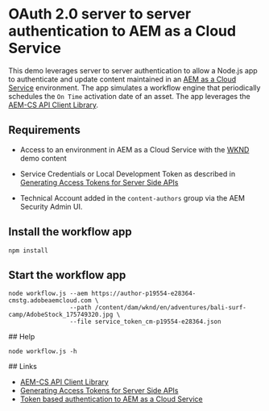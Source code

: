 # OAuth 2.0 server to server authentication to ​AEM as a Cloud Service​

This demo leverages server to server authentication to allow a Node.js app to authenticate and update content maintained in an [AEM as a Cloud Service](https://experienceleague.adobe.com/docs/experience-manager-cloud-service/overview/introduction.html) environment. The app simulates a workflow engine that periodically schedules the `On Time` activation date of an asset. The app leverages the [AEM-CS API Client Library](https://github.com/adobe/aemcs-api-client-lib).

## Requirements

* Access to an environment in AEM as a Cloud Service with the [WKND](https://experienceleague.adobe.com/docs/experience-manager-learn/getting-started-wknd-tutorial-develop/overview.html) demo content

* Service Credentials or Local Development Token as described in [Generating Access Tokens for Server Side APIs](https://experienceleague.adobe.com/docs/experience-manager-cloud-service/implementing/developing/generating-access-tokens-for-server-side-apis.html?lang=en#the-server-to-server-flow)

* Technical Account added in the `content-authors` group via the AEM Security Admin UI.

## Install the workflow app

```
npm install
```

## Start the workflow app

```
node workflow.js --aem https://author-p19554-e28364-cmstg.adobeaemcloud.com \
                 --path /content/dam/wknd/en/adventures/bali-surf-camp/AdobeStock_175749320.jpg \
                 --file service_token_cm-p19554-e28364.json
```

## Help

```
node workflow.js -h
```

## Links

* [AEM-CS API Client Library](https://github.com/adobe/aemcs-api-client-lib)
* [Generating Access Tokens for Server Side APIs](https://experienceleague.adobe.com/docs/experience-manager-cloud-service/implementing/developing/generating-access-tokens-for-server-side-apis.html?lang=en#the-server-to-server-flow)
* [Token based authentication to AEM as a Cloud Service](https://experienceleague.adobe.com/docs/experience-manager-learn/getting-started-with-aem-headless/authentication/overview.html?lang=en#authentication)
